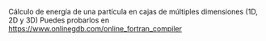 Cálculo de energía de una partícula en cajas de múltiples dimensiones (1D, 2D y 3D)
Puedes probarlos en https://www.onlinegdb.com/online_fortran_compiler
